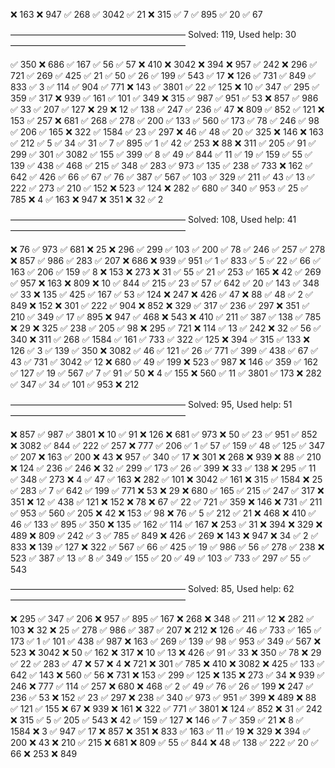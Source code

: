 ❌ 163
❌ 947
✅ 268
✅ 3042
✅ 21
❌ 315
✅ 7
✅ 895
✅ 20
✅ 67

––––––––––––––––––––––––––––––––––––––––
Solved: 119, Used help: 30
––––––––––––––––––––––––––––––––––––––––

✅ 350
❌ 686
✅ 167
✅ 56
✅ 57
❌ 410
❌ 3042
❌ 394
❌ 957
✅ 242
❌ 296
✅ 721
✅ 269
✅ 425
✅ 21
✅ 50
✅ 26
✅ 199
✅ 543
✅ 17
❌ 126
✅ 731
✅ 849
✅ 833
✅ 3
✅ 114
✅ 904
✅ 771
❌ 143
✅ 3801
✅ 22
✅ 125
❌ 10
✅ 347
✅ 295
✅ 359
✅ 317
❌ 939
✅ 161
✅ 101
✅ 349
❌ 315
✅ 987
✅ 951
✅ 53
❌ 857
✅ 986
✅ 33
✅ 207
✅ 127
❌ 29
❌ 12
✅ 138
✅ 247
✅ 236
✅ 47
❌ 809
✅ 852
✅ 121
❌ 153
✅ 257
❌ 681
✅ 268
✅ 278
✅ 200
✅ 133
✅ 560
✅ 173
✅ 78
✅ 246
✅ 98
✅ 206
✅ 165
❌ 322
✅ 1584
✅ 23
✅ 297
❌ 46
✅ 48
✅ 20
✅ 325
❌ 146
❌ 163
✅ 212
✅ 5
✅ 34
✅ 31
✅ 7
✅ 895
✅ 1
✅ 42
✅ 253
❌ 88
❌ 311
✅ 205
✅ 91
✅ 299
✅ 301
✅ 3082
✅ 155
✅ 399
✅ 8
✅ 49
✅ 844
✅ 11
✅ 19
✅ 159
✅ 55
✅ 139
✅ 438
✅ 468
✅ 215
✅ 348
✅ 283
✅ 973
✅ 135
✅ 238
✅ 733
❌ 162
✅ 642
✅ 426
✅ 66
✅ 67
✅ 76
✅ 387
✅ 567
✅ 103
✅ 329
✅ 211
✅ 43
✅ 13
✅ 222
✅ 273
✅ 210
✅ 152
❌ 523
✅ 124
❌ 282
✅ 680
✅ 340
✅ 953
✅ 25
✅ 785
❌ 4
✅ 163
❌ 947
❌ 351
❌ 32
✅ 2

––––––––––––––––––––––––––––––––––––––––
Solved: 108, Used help: 41
––––––––––––––––––––––––––––––––––––––––

❌ 76
✅ 973
✅ 681
❌ 25
❌ 296
✅ 299
✅ 103
✅ 200
✅ 78
✅ 246
✅ 257
✅ 278
❌ 857
✅ 986
✅ 283
✅ 207
❌ 686
❌ 939
✅ 951
✅ 1
✅ 833
✅ 5
✅ 22
✅ 66
✅ 163
✅ 206
✅ 159
✅ 8
❌ 153
❌ 273
❌ 31
✅ 55
✅ 21
✅ 253
✅ 165
❌ 42
✅ 269
✅ 957
❌ 163
❌ 809
❌ 10
✅ 844
✅ 215
✅ 23
✅ 57
✅ 642
✅ 20
✅ 143
✅ 348
✅ 33
❌ 135
✅ 425
✅ 167
✅ 53
✅ 124
❌ 247
❌ 426
✅ 47
❌ 88
✅ 48
✅ 2
✅ 849
❌ 152
❌ 301
✅ 222
✅ 904
❌ 852
❌ 329
✅ 317
✅ 236
✅ 297
❌ 351
✅ 210
✅ 349
✅ 17
✅ 895
❌ 947
✅ 468
❌ 543
❌ 410
✅ 211
✅ 387
✅ 138
✅ 785
❌ 29
❌ 325
✅ 238
✅ 205
✅ 98
❌ 295
✅ 721
❌ 114
✅ 13
✅ 242
❌ 32
✅ 56
✅ 340
❌ 311
✅ 268
✅ 1584
✅ 161
✅ 733
✅ 322
✅ 125
❌ 394
✅ 315
✅ 133
❌ 126
✅ 3
✅ 139
✅ 350
❌ 3082
✅ 46
✅ 121
✅ 26
✅ 771
✅ 399
✅ 438
✅ 67
✅ 43
✅ 731
✅ 3042
✅ 12
❌ 680
✅ 49
✅ 199
❌ 523
✅ 987
❌ 146
✅ 359
✅ 162
✅ 127
✅ 19
✅ 567
✅ 7
✅ 91
✅ 50
❌ 4
✅ 155
❌ 560
✅ 11
✅ 3801
✅ 173
❌ 282
✅ 347
✅ 34
✅ 101
✅ 953
❌ 212

––––––––––––––––––––––––––––––––––––––––
Solved: 95, Used help: 51
––––––––––––––––––––––––––––––––––––––––

❌ 857
✅ 987
✅ 3801
❌ 10
✅ 91
❌ 126
❌ 681
✅ 973
❌ 50
✅ 23
✅ 951
✅ 852
❌ 3082
✅ 844
✅ 222
✅ 257
❌ 777
✅ 206
✅ 1
✅ 57
✅ 159
✅ 48
✅ 125
✅ 347
✅ 207
❌ 163
✅ 200
❌ 43
❌ 957
✅ 340
✅ 17
❌ 301
❌ 268
❌ 939
❌ 88
✅ 210
❌ 124
✅ 236
✅ 246
❌ 32
✅ 299
✅ 173
✅ 26
✅ 399
❌ 33
✅ 138
❌ 295
✅ 11
✅ 348
✅ 273
❌ 4
✅ 47
✅ 163
❌ 282
✅ 101
❌ 3042
✅ 161
❌ 315
✅ 1584
❌ 25
✅ 283
✅ 7
✅ 642
✅ 199
✅ 771
❌ 53
❌ 29
❌ 680
✅ 165
✅ 215
✅ 247
✅ 317
❌ 351
❌ 12
✅ 438
✅ 121
❌ 152
❌ 78
❌ 67
✅ 22
✅ 721
✅ 359
❌ 146
❌ 731
✅ 211
✅ 953
✅ 560
✅ 205
❌ 42
❌ 153
✅ 98
❌ 76
✅ 5
✅ 212
✅ 21
❌ 468
❌ 410
✅ 46
✅ 133
✅ 895
✅ 350
❌ 135
✅ 162
✅ 114
✅ 167
❌ 253
✅ 31
❌ 394
❌ 329
❌ 489
❌ 809
✅ 242
✅ 3
✅ 785
✅ 849
❌ 426
✅ 269
❌ 143
❌ 947
❌ 34
✅ 2
✅ 833
❌ 139
✅ 127
❌ 322
✅ 567
✅ 66
✅ 425
✅ 19
✅ 986
✅ 56
✅ 278
✅ 238
❌ 523
✅ 387
✅ 13
✅ 8
✅ 349
✅ 155
✅ 20
✅ 49
✅ 103
✅ 733
✅ 297
✅ 55
✅ 543

––––––––––––––––––––––––––––––––––––––––
Solved: 85, Used help: 62
––––––––––––––––––––––––––––––––––––––––

❌ 295
✅ 347
✅ 206
❌ 957
✅ 895
✅ 167
❌ 268
❌ 348
✅ 211
✅ 12
❌ 282
✅ 103
❌ 32
❌ 25
✅ 278
✅ 986
✅ 387
✅ 207
❌ 212
❌ 126
✅ 46
✅ 733
✅ 165
✅ 173
✅ 1
✅ 101
✅ 438
✅ 987
❌ 163
✅ 269
✅ 139
✅ 98
✅ 953
✅ 349
✅ 567
❌ 523
❌ 3042
❌ 50
✅ 162
❌ 317
❌ 10
✅ 13
❌ 426
✅ 91
✅ 33
❌ 350
✅ 78
❌ 29
✅ 22
✅ 283
✅ 47
❌ 57
❌ 4
❌ 721
❌ 301
✅ 785
❌ 410
❌ 3082
❌ 425
✅ 133
✅ 642
✅ 143
❌ 560
✅ 56
❌ 731
❌ 153
✅ 299
✅ 125
❌ 135
❌ 273
✅ 34
❌ 939
✅ 246
❌ 777
✅ 114
✅ 257
❌ 680
❌ 468
✅ 2
✅ 49
✅ 76
✅ 26
✅ 199
❌ 247
✅ 236
✅ 53
❌ 152
✅ 23
✅ 297
❌ 238
✅ 340
✅ 973
✅ 951
✅ 399
❌ 489
❌ 88
✅ 121
✅ 155
❌ 67
❌ 939
❌ 161
❌ 322
✅ 771
✅ 3801
❌ 124
✅ 852
❌ 31
✅ 242
❌ 315
✅ 5
✅ 205
✅ 543
❌ 42
✅ 159
✅ 127
❌ 146
✅ 7
✅ 359
✅ 21
❌ 8
✅ 1584
❌ 3
✅ 947
✅ 17
❌ 857
❌ 351
❌ 833
✅ 163
✅ 11
✅ 19
❌ 329
❌ 394
✅ 200
❌ 43
❌ 210
✅ 215
❌ 681
❌ 809
✅ 55
✅ 844
❌ 48
✅ 138
✅ 222
✅ 20
✅ 66
❌ 253
❌ 849
